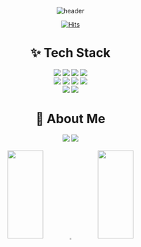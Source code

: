 <div align="center">

  ![header](https://capsule-render.vercel.app/api?type=Waving&color=0:020024,50:056e95,100:005769&height=300&section=header&text=KIM%20DONGMIN&fontSize=60&fontAlignY=40&desc=🌱%20매일%20조금씩%20성장하기%20🌱&descSize=15&animation=twinkling&fontColor=ffffff)
  
[![Hits](https://hits.seeyoufarm.com/api/count/incr/badge.svg?url=https://github.com/ddmkim94/hit-counter&count_bg=%2379C83D&title_bg=%23555555&icon=&icon_color=%23E7E7E7&title=hits&edge_flat=false)](https://hits.seeyoufarm.com)
  
</div>
<h1 align="center">✨ Tech Stack</h1>
  <div align="center">
  <img src="https://img.shields.io/badge/java-ed8b00?style=for-the-badge&logo=java&logoColor=white"> 
  <img src ="https://img.shields.io/badge/Spring Boot-6DB33F.svg?&style=for-the-badge&logo=Spring Boot&logoColor=white"/>
  <img src ="https://img.shields.io/badge/MariaDB-003545.svg?&style=for-the-badge&logo=MariaDB&logoColor=white"/>
  <img src="https://img.shields.io/badge/mysql-4479A1?style=for-the-badge&logo=mysql&logoColor=white">
 
  <br>

  <img src="https://img.shields.io/badge/linux-FCC624?style=for-the-badge&logo=linux&logoColor=black">
  <img src="https://img.shields.io/badge/CentOS-262577?style=for-the-badge&logo=CentOS&logoColor=white">
  <img src="https://img.shields.io/badge/Docker-2496ED?style=for-the-badge&logo=Docker&logoColor=white">
  <img src="https://img.shields.io/badge/Jenkins-D24939?style=for-the-badge&logo=Jenkins&logoColor=white">

  <br>

  <img src="https://img.shields.io/badge/amazonaws-232F3E?style=for-the-badge&logo=amazonaws&logoColor=white"> 
  <img src="https://img.shields.io/badge/git-F05032?style=for-the-badge&logo=git&logoColor=white">
  
</div>
  
<h1 align="center">🌱 About Me</h1>
<div align="center">
  <div align="center">
   <a href="https://github.com/ddmkim94"><img src="https://img.shields.io/badge/GitHub-181717?style=for-the-badge&logo=GitHub&logoColor=white"></a>
   <a href="https://velog.io/@ddmkim94"><img src="https://img.shields.io/badge/Velog-20C997?style=for-the-badge&logo=Velog&logoColor=white"></a>
</div>

<br> 

<div align="center">
  
<a href="s">
  <img src="https://github-readme-stats.vercel.app/api/top-langs/?username=ddmkim94&exclude_repo=ddmkim94.github.io&layout=compact&theme=tokyonight" width="40%" height="200px;"/>
</a>
<a href="s">
  <img src="https://github-readme-stats.vercel.app/api?username=ddmkim94&theme=tokyonight&show_icons=true" width="40%" height="200px;"/>
</a>
 

</div>
